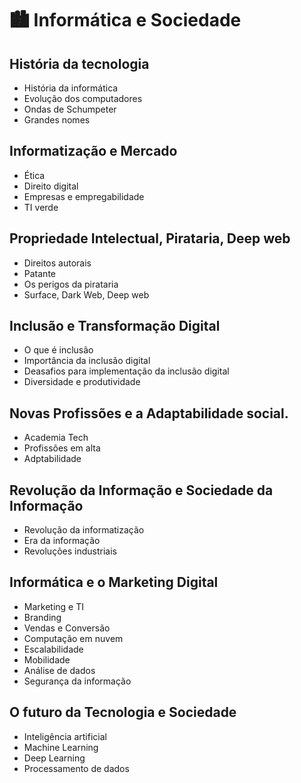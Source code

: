 # 🏙 Informática e Sociedade

## História da tecnologia

- História da informática
- Evolução dos computadores
- Ondas de Schumpeter
- Grandes nomes

## Informatização e Mercado

- Ética
- Direito digital
- Empresas e empregabilidade
- TI verde

## Propriedade Intelectual, Pirataria, Deep web

- Direitos autorais
- Patante
- Os perigos da pirataria
- Surface, Dark Web, Deep web

## Inclusão e Transformação Digital

- O que é inclusão
- Importância da inclusão digital
- Deasafios para implementação da inclusão digital
- Diversidade e produtividade

## Novas Profissões e a Adaptabilidade social.

- Academia Tech
- Profissôes em alta
- Adptabilidade

## Revolução da Informação e Sociedade da Informação

- Revolução da informatização
- Era da informação
- Revoluções industriais

## Informática e o Marketing Digital

- Marketing e TI
- Branding
- Vendas e Conversão
- Computação em nuvem
- Escalabilidade
- Mobilidade
- Análise de dados
- Segurança da informação

## O futuro da Tecnologia e Sociedade

- Inteligência artificial
- Machine Learning
- Deep Learning
- Processamento de dados
